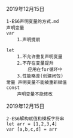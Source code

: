 2019年12月15日
```$xslt
1-ES6声明变量的方式.md
声明变量
var
    1.声明提前

let
    1.不允许重复声明变量
    2.不存在变量提升
        应用在for循环中
    3.性能略差(创建闭包)
常量 声明变量不能被重新赋值    
const
    声明变量不能修改

```
2019年12月15日
```$xslt
2-ES6解构赋值和模板字符串
let arr = [1,2,3,4]
var [a,b,c,d] = arr
```






